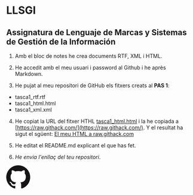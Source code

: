 # LLSGI
## Assignatura de Lenguaje de Marcas y Sistemas de Gestión de la Información


1. Amb el bloc de notes he crea documents RTF, XML i HTML.

2. He accedit amb el meu usuari i password al Github i he après Markdown.

3. He pujat al meu repositori de GitHub els fitxers creats al **PAS 1**:
* tasca1_rtf.rtf
* tasca1_html.html
* tasca1_xml.xml

4. He copiat la URL del fitxer HTHL [tasca1_html.html](https://github.com/XiscoCantallops/LLSGI/blob/master/tasca1_html.html)
i la he copiada a [https://raw.githack.com/](https://raw.githack.com/). Y el  resultat ha sigut el sgüent:
[El meu HTML a raw.githack.com](https://raw.githack.com/XiscoCantallops/LLSGI/master/tasca1_html.html)

5. He editat el README.md explicant el que has fet.

6. *He envia l'enllaç del teu repositori*.

![Logo Github](/GitHub-Mark-64px.png)


